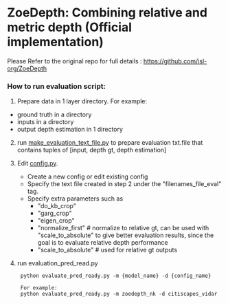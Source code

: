 # **ZoeDepth: Combining relative and metric depth** (Official implementation)  <!-- omit in toc -->

Please Refer to the original repo for full details : https://github.com/isl-org/ZoeDepth

### How to run evaluation script:
1. Prepare data in 1 layer directory. For example:
- ground truth in a directory
- inputs in a directory
- output depth estimation in 1 directory

2. run [make_evaluation_text_file.py](https://github.com/clairelin23/ZoeDepth_eval/blob/main/train_test_inputs/make_evaluation_text_file.py) to prepare evaluation txt.file that contains tuples of [input, depth gt, depth estimation]

3. Edit [config.py](https://github.com/clairelin23/ZoeDepth_eval/blob/main/zoedepth/utils/config.py).
   - Create a new config or edit existing config
   - Specify the text file created in step 2 under the "filenames_file_eval" tag.
   - Specify extra parameters such as        
     - "do_kb_crop"
     - "garg_crop"
     - "eigen_crop"
     - "normalize_first" # normalize to relative gt, can be used with "scale_to_absolute" to give better evaluation results, since the goal is to evaluate relative depth performance 
     - "scale_to_absolute" # used for relative gt outputs 
4. run evaluation_pred_read.py
   ```
    python evaluate_pred_ready.py -m {model_name} -d {config_name}
    
    For example:
    python evaluate_pred_ready.py -m zoedepth_nk -d citiscapes_vidar
    ```